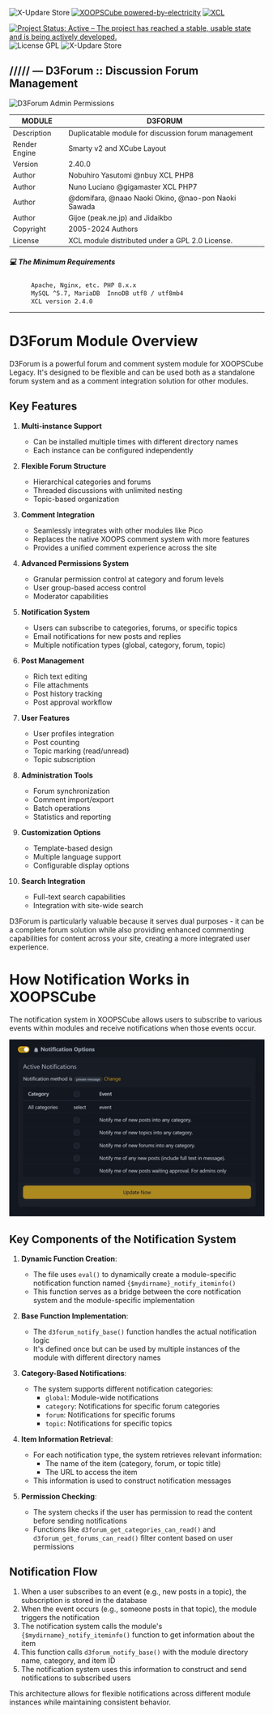 ![X-Updare Store](https://img.shields.io/website?down_color=red&down_message=Offline&label=X-Update%20Store&style=for-the-badge&up_color=308311&up_message=online&url=https%3A%2F%2Fxoopscube.xyz%2Fuploads%2Fxupdatemaster%2Fstores_json_V1.txt)
[![XOOPSCube powered-by-electricity](https://img.shields.io/badge/Powered%20by-Electricity-face74?style=for-the-badge&labelColor=203244&logo=data:image/svg+xml;base64,PHN2ZyB4bWxucz0iaHR0cDovL3d3dy53My5vcmcvMjAwMC9zdmciIHdpZHRoPSIxZW0iIGhlaWdodD0iMWVtIiB2aWV3Qm94PSIwIDAgMjQgMjQiPjxwYXRoIGZpbGw9IiNmYWNlNzQiIGQ9Ik0xNC42OSAyLjIxTDQuMzMgMTEuNDljLS42NC41OC0uMjggMS42NS41OCAxLjczTDEzIDE0bC00Ljg1IDYuNzZjLS4yMi4zMS0uMTkuNzQuMDggMS4wMWMuMy4zLjc3LjMxIDEuMDguMDJsMTAuMzYtOS4yOGMuNjQtLjU4LjI4LTEuNjUtLjU4LTEuNzNMMTEgMTBsNC44NS02Ljc2Yy4yMi0uMzEuMTktLjc0LS4wOC0xLjAxYS43Ny43NyAwIDAgMC0xLjA4LS4wMnoiLz48L3N2Zz4=)](https://github.com/xoopscube)
[![XCL](https://img.shields.io/badge/XCL-Made%20with%20passion-b0201d?style=for-the-badge&labelColor=991015&logo=data:image/svg+xml;base64,PHN2ZyB4bWxucz0iaHR0cDovL3d3dy53My5vcmcvMjAwMC9zdmciIHdpZHRoPSIxZW0iIGhlaWdodD0iMWVtIiB2aWV3Qm94PSIwIDAgMjQgMjQiPjxwYXRoIGZpbGw9IndoaXRlIiBkPSJtMTIgMjEuMzVsLTEuNDUtMS4zMkM1LjQgMTUuMzYgMiAxMi4yNyAyIDguNUMyIDUuNDEgNC40MiAzIDcuNSAzYzEuNzQgMCAzLjQxLjgxIDQuNSAyLjA4QzEzLjA5IDMuODEgMTQuNzYgMyAxNi41IDNDMTkuNTggMyAyMiA1LjQxIDIyIDguNWMwIDMuNzctMy40IDYuODYtOC41NSAxMS41M0wxMiAyMS4zNVoiLz48L3N2Zz4=)](https://github.com/xoopscube)

[![Project Status: Active – The project has reached a stable, usable state and is being actively developed.](https://www.repostatus.org/badges/2.0.0/active.svg)](https://github.com/xoopscube/d3forum)
![License GPL](https://img.shields.io/badge/License-GPL-green)
![X-Updare Store](https://img.shields.io/badge/XOOPSCube%20Package-XCL-blue)

## ///// — D3Forum :: Discussion Forum Management

![D3Forum Admin Permissions](https://repository-images.githubusercontent.com/469757355/627e9055-1594-4290-9e05-b39273037f79)

MODULE |  D3FORUM
------------ | -------------
Description  | Duplicatable module for discussion forum management
Render Engine| Smarty v2 and XCube Layout
Version | 2.40.0
Author | Nobuhiro Yasutomi @nbuy XCL PHP8  
Author | Nuno Luciano @gigamaster XCL PHP7 
Author      | @domifara, @naao Naoki Okino, @nao-pon Naoki Sawada
Author       | Gijoe (peak.ne.jp) and Jidaikbo 
Copyright    | 2005-2024 Authors
License      | XCL module distributed under a GPL 2.0 License.

##### :computer: The Minimum Requirements



          Apache, Nginx, etc. PHP 8.x.x
          MySQL ^5.7, MariaDB  InnoDB utf8 / utf8mb4
          XCL version 2.4.0



-----

# D3Forum Module Overview

D3Forum is a powerful forum and comment system module for XOOPSCube Legacy. It's designed to be flexible and can be used both as a standalone forum system and as a comment integration solution for other modules.

## Key Features

1. **Multi-instance Support**
   - Can be installed multiple times with different directory names
   - Each instance can be configured independently

2. **Flexible Forum Structure**
   - Hierarchical categories and forums
   - Threaded discussions with unlimited nesting
   - Topic-based organization

3. **Comment Integration**
   - Seamlessly integrates with other modules like Pico
   - Replaces the native XOOPS comment system with more features
   - Provides a unified comment experience across the site

4. **Advanced Permissions System**
   - Granular permission control at category and forum levels
   - User group-based access control
   - Moderator capabilities

5. **Notification System**
   - Users can subscribe to categories, forums, or specific topics
   - Email notifications for new posts and replies
   - Multiple notification types (global, category, forum, topic)

6. **Post Management**
   - Rich text editing
   - File attachments
   - Post history tracking
   - Post approval workflow

7. **User Features**
   - User profiles integration
   - Post counting
   - Topic marking (read/unread)
   - Topic subscription

8. **Administration Tools**
   - Forum synchronization
   - Comment import/export
   - Batch operations
   - Statistics and reporting

9. **Customization Options**
   - Template-based design
   - Multiple language support
   - Configurable display options

10. **Search Integration**
    - Full-text search capabilities
    - Integration with site-wide search

D3Forum is particularly valuable because it serves dual purposes - it can be a complete forum solution while also providing enhanced commenting capabilities for content across your site, creating a more integrated user experience.


# How Notification Works in XOOPSCube

The notification system in XOOPSCube allows users to subscribe to various events within modules and receive notifications when those events occur.

![D3Forum Notification](https://github.com/xoopscube/artwork-social-media/blob/bb0d45b8cfcb7d5da8aaf821747aa12150bc1897/modules/d3-forum-notification.jpg)

## Key Components of the Notification System

1. **Dynamic Function Creation**:
   - The file uses `eval()` to dynamically create a module-specific notification function named `{$mydirname}_notify_iteminfo()`
   - This function serves as a bridge between the core notification system and the module-specific implementation

2. **Base Function Implementation**:
   - The `d3forum_notify_base()` function handles the actual notification logic
   - It's defined once but can be used by multiple instances of the module with different directory names

3. **Category-Based Notifications**:
   - The system supports different notification categories:
     - `global`: Module-wide notifications
     - `category`: Notifications for specific forum categories
     - `forum`: Notifications for specific forums
     - `topic`: Notifications for specific topics

4. **Item Information Retrieval**:
   - For each notification type, the system retrieves relevant information:
     - The name of the item (category, forum, or topic title)
     - The URL to access the item
   - This information is used to construct notification messages

5. **Permission Checking**:
   - The system checks if the user has permission to read the content before sending notifications
   - Functions like `d3forum_get_categories_can_read()` and `d3forum_get_forums_can_read()` filter content based on user permissions

## Notification Flow

1. When a user subscribes to an event (e.g., new posts in a topic), the subscription is stored in the database
2. When the event occurs (e.g., someone posts in that topic), the module triggers the notification
3. The notification system calls the module's `{$mydirname}_notify_iteminfo()` function to get information about the item
4. This function calls `d3forum_notify_base()` with the module directory name, category, and item ID
5. The notification system uses this information to construct and send notifications to subscribed users

This architecture allows for flexible notifications across different module instances while maintaining consistent behavior.
